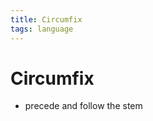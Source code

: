 ```yaml
---
title: Circumfix
tags: language
---
```


# Circumfix
- precede and follow the stem






























